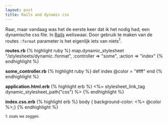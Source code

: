 ```yaml
---
layout: post
title: Rails and dynamic css
---
```

Raar, maar vandaag was het de eerste keer dat ik het nodig had; een dynamische css file. In [Rails](http://rubyonrails.org/) weliswaar. Door gebruik te maken van de routes  `:format` parameter is het eigenlijk iets van niets<sup>1</sup>.

**routes.rb**
{% highlight ruby %}
map.dynamic_stylesheet "/stylesheets/dynamic.:format", 
			:controller => "some", 
			:action => "index"
{% endhighlight %}

**some\_controller.rb**
{% highlight ruby %}
def index
  @color = "#fff"
end
{% endhighlight %}

**application.html.erb**
{% highlight erb %}
<%= stylesheet_link_tag dynamic_stylesheet_path("css") %>
{% endhighlight %}

**index.css.erb**
{% highlight erb %}
body { background-color: <%= @color %>;}
{% endhighlight %}

<small>1: zoals we zeggen.</small>
<div style="clear:both;">&nbsp;</div>